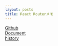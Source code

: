 ```yaml
---
layout: posts
title: React Routerメモ
---
```

[Github](https://github.com/ReactTraining/react-router)  
[Document](https://reacttraining.com/react-router/web/guides/quick-start)  
[history](https://github.com/ReactTraining/history)  
